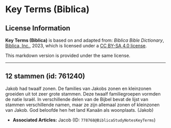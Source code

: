 # Key Terms (Biblica)

## License Information

**Key Terms (Biblica)** is based on and adapted from: _Biblica Bible Dictionary_, [Biblica, Inc.](https://www.biblica.com/), 2023, which is licensed under a [CC BY-SA 4.0 license](https://creativecommons.org/licenses/by-sa/4.0/legalcode.en).

This markdown version is provided under the same license.



--------------------------------

## 12 stammen (id: 761240)

Jakob had twaalf zonen. De families van Jakobs zonen en kleinzonen groeiden uit tot zeer grote stammen. Deze twaalf familiegroepen vormden de natie Israël. In verschillende delen van de Bijbel bevat de lijst van stammen verschillende namen, maar ze zijn allemaal zonen of kleinzonen van Jakob. God beloofde hen het land Kanaän als woonplaats. (Jakob)

* **Associated Articles:** Jacob (ID: `778768@BiblicaStudyNotesKeyTerms`)

